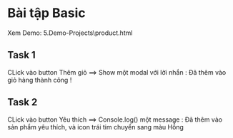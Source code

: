 # Bài tập Basic

Xem Demo: 5.Demo-Projects\product.html


## Task 1

CLick vào button Thêm giỏ ==> Show một modal với lời nhắn : Đã thêm vào giỏ hàng thành công !


## Task 2

CLick vào button Yêu thích ==> Console.log() một message : Đã thêm vào sản phẩm yêu thích, và icon trái tim chuyển sang màu Hồng
